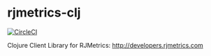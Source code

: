 # rjmetrics-clj

[![CircleCI](https://circleci.com/gh/RJMetrics/RJMetrics-clj.svg?style=svg)](https://circleci.com/gh/RJMetrics/RJMetrics-clj)

Clojure Client Library for RJMetrics: http://developers.rjmetrics.com
